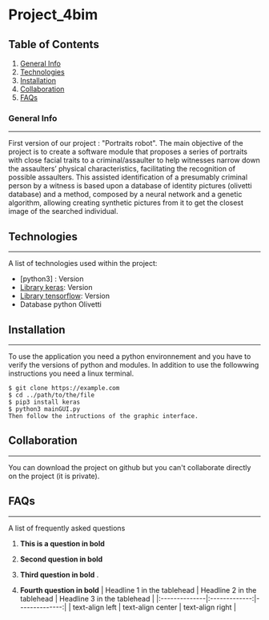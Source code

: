 # Project_4bim

## Table of Contents
1. [General Info](#general-info)
2. [Technologies](#technologies)
3. [Installation](#installation)
4. [Collaboration](#collaboration)
5. [FAQs](#faqs)
### General Info
***
First version of our project : "Portraits robot".
The main objective of the project is to create a software module that proposes a series of portraits with close facial traits to a criminal/assaulter to help witnesses narrow down the assaulters’ physical characteristics, facilitating the recognition of possible assaulters.
This assisted identification of a presumably criminal person by a witness is based upon a database of identity pictures (olivetti database) and a method, composed by a neural network and a genetic algorithm, allowing creating synthetic pictures from it to get the closest image of the searched individual.
## Technologies
***
A list of technologies used within the project:
* [python3] : Version
* [Library keras](https://example.com): Version
* [Library tensorflow](https://example.com): Version
* Database python Olivetti
## Installation
***
To use the application you need a python environnement and you have to verify the versions of python and modules.
In addition to use the followwing instructions you need a linux terminal.  
```
$ git clone https://example.com
$ cd ../path/to/the/file
$ pip3 install keras
$ python3 mainGUI.py
Then follow the intructions of the graphic interface.
```
## Collaboration
***
You can download the project on github but you can't collaborate directly on the project (it is private).
## FAQs
***
A list of frequently asked questions
1. **This is a question in bold**

2. __Second question in bold__

3. **Third question in bold**
.
4. **Fourth question in bold**
| Headline 1 in the tablehead | Headline 2 in the tablehead | Headline 3 in the tablehead |
|:--------------|:-------------:|--------------:|
| text-align left | text-align center | text-align right |
